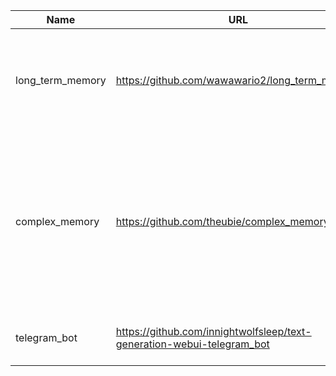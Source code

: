 | Name       | URL                                                              | Description                                                                                                                                          |
| ---------- | ---------------------------------------------------------------- | ------------------------------------------------------------------------------------------------------------------------------------------------ |
| long_term_memory | https://github.com/wawawario2/long_term_memory | A sophisticated extension that creates a long term memory for bots in chat mode. |
| complex_memory | https://github.com/theubie/complex_memory | A KoboldAI-like memory extension. You create memories that are injected into the context of the conversation, for prompting based on keywords. |
| telegram_bot | https://github.com/innightwolfsleep/text-generation-webui-telegram_bot | Provides a cai-chat like telegram bot interface. |
